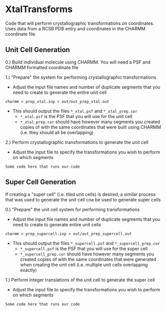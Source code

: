 # XtalTransforms
Code that will perform crystallographic transformations on coordinates. Uses data from a RCSB PDB entry and coordinates in the CHARMM coordinate file

## Unit Cell Generation
0.) Build individual molecule using CHARMM. You will need a PSF and CHARMM formatted coordinate file

1.) "Prepare" the system for performing crystallographic transformations
* Adjust the input file names and number of duplicate segments that you need to create to generate the entire unit cell
```
charmm < prep_xtal.inp > out/out_prep_xtal.out
```
* This should output the files `*_xtal.psf` and `*_xtal_prep.cor`
  * `*_xtal.psf` is the PSF that you will use for the unit cell
  * `*_xtal_prep.cor` should have however many segments you created copies of with the same coordinates that were built using CHARMM (i.e. they should all be overlapping)

2.) Perform crystallographic transformations to generate the unit cell
* Adjust the input file to specify the transformations you wish to perform on which segments
```
Some code here that runs our code
```

## Super Cell Generation
If creating a "super cell" (i.e. tiled unit cells) is desired, a similar process that was used to generate the unit cell cna be used to generate super cells

0.) "Prepare" the unit cell system for performing transformations
* Adjust the input file names and number of duplicate segments that you need to create to generate entire unit cells
```
charmm < prep_supercell.inp > out/out_prep_supercell.out
```
* This should output the files `*_supercell.psf` and `*_supercell_prep.cor`
  * `*_supercell.psf` is the PSF that you will use for the super cell
  * `*_supercell_prep.cor` should have however many segments you created copies of with the same coordinates that were generated when creating the unit cell (i.e. multiple unit cells overlapping exactly)

1.) Perform integer translations of the unit cell to generate the super cell
* Adjust the input file to specify the transformations you wish to perform on which segments
```
Some code here that runs our code
```
